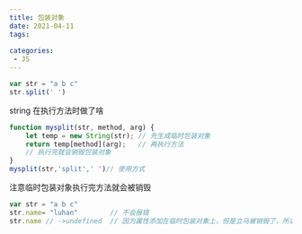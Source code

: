 ```yaml
---
title: 包装对象
date: 2021-04-11
tags:
 
categories: 
 - JS
---
```




```js
var str = "a b c"
str.split(' ')
```

string 在执行方法时做了啥

```js
function mysplit(str, method, arg) {
    let temp = new String(str); // 先生成临时包装对象
    return temp[method](arg);   // 再执行方法
    // 执行完就会销毁包装对象
}
mysplit(str,'split',' ')// 使用方式
```

注意临时包装对象执行完方法就会被销毁

```js
var str = "a b c"
str.name= "luhan"        // 不会报错
str.name // ->undefined  // 因为属性添加在临时包装对象上，但是立马被销毁了，所以是undefined
```



